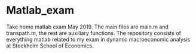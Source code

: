 # Matlab_exam
Take home matlab exam May 2019.
The main files are main.m and transpath.m, the rest are auxiliary functions. 
The repository consists of everything matlab related to my exam in dynamic macroeconomic analysis at Stockholm School of Economics.
